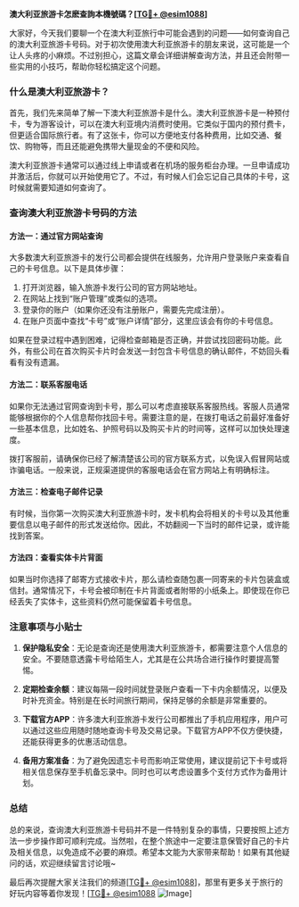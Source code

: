 **澳大利亚旅游卡怎麽查詢本機號碼？[[TG💪+ @esim1088](https://t.me/s/esim1088)]**

大家好，今天我们要聊一个在澳大利亚旅行中可能会遇到的问题——如何查询自己的澳大利亚旅游卡号码。对于初次使用澳大利亚旅游卡的朋友来说，这可能是一个让人头疼的小麻烦。不过别担心，这篇文章会详细讲解查询方法，并且还会附带一些实用的小技巧，帮助你轻松搞定这个问题。

### 什么是澳大利亚旅游卡？

首先，我们先来简单了解一下澳大利亚旅游卡是什么。澳大利亚旅游卡是一种预付卡，专为游客设计，可以在澳大利亚境内消费时使用。它类似于国内的预付费卡，但更适合国际旅行者。有了这张卡，你可以方便地支付各种费用，比如交通、餐饮、购物等，而且还能避免携带大量现金的不便和风险。

澳大利亚旅游卡通常可以通过线上申请或者在机场的服务柜台办理。一旦申请成功并激活后，你就可以开始使用它了。不过，有时候人们会忘记自己具体的卡号，这时候就需要知道如何查询了。

### 查询澳大利亚旅游卡号码的方法

#### 方法一：通过官方网站查询

大多数澳大利亚旅游卡的发行公司都会提供在线服务，允许用户登录账户来查看自己的卡号信息。以下是具体步骤：

1. 打开浏览器，输入旅游卡发行公司的官方网站地址。
2. 在网站上找到“账户管理”或类似的选项。
3. 登录你的账户（如果你还没有注册账户，需要先完成注册）。
4. 在账户页面中查找“卡号”或“账户详情”部分，这里应该会有你的卡号信息。

如果在登录过程中遇到困难，记得检查邮箱是否正确，并尝试找回密码功能。此外，有些公司在首次购买卡片时会发送一封包含卡号信息的确认邮件，不妨回头看看有没有遗漏。

#### 方法二：联系客服电话

如果你无法通过官网查询到卡号，那么可以考虑直接联系客服热线。客服人员通常能够根据你的个人信息帮你找回卡号。需要注意的是，在拨打电话之前最好准备好一些基本信息，比如姓名、护照号码以及购买卡片的时间等，这样可以加快处理速度。

拨打客服前，请确保你已经了解清楚该公司的官方联系方式，以免误入假冒网站或诈骗电话。一般来说，正规渠道提供的客服电话会在官方网站上有明确标注。

#### 方法三：检查电子邮件记录

有时候，当你第一次购买澳大利亚旅游卡时，发卡机构会将相关的卡号以及其他重要信息以电子邮件的形式发送给你。因此，不妨翻阅一下当时的邮件记录，或许能找到答案。

#### 方法四：查看实体卡片背面

如果当时你选择了邮寄方式接收卡片，那么请检查随包裹一同寄来的卡片包装盒或信封。通常情况下，卡号会被印制在卡片背面或者附带的小纸条上。即使现在你已经丢失了实体卡，这些资料仍然可能保留着卡号信息。

### 注意事项与小贴士

1. **保护隐私安全**：无论是查询还是使用澳大利亚旅游卡，都需要注意个人信息的安全。不要随意透露卡号给陌生人，尤其是在公共场合进行操作时要提高警惕。

2. **定期检查余额**：建议每隔一段时间就登录账户查看一下卡内余额情况，以便及时补充资金。特别是在长时间旅行期间，保持足够的余额是非常重要的。

3. **下载官方APP**：许多澳大利亚旅游卡发行公司都推出了手机应用程序，用户可以通过这些应用随时随地查询卡号及交易记录。下载官方APP不仅方便快捷，还能获得更多的优惠活动信息。

4. **备用方案准备**：为了避免因遗忘卡号而影响正常使用，建议提前记下卡号或将相关信息保存至手机备忘录中。同时也可以考虑设置多个支付方式作为备用计划。

### 总结

总的来说，查询澳大利亚旅游卡号码并不是一件特别复杂的事情，只要按照上述方法一步步操作即可顺利完成。当然啦，在整个旅途中一定要注意保管好自己的卡片及相关信息，以免造成不必要的麻烦。希望本文能为大家带来帮助！如果有其他疑问的话，欢迎继续留言讨论哦~

最后再次提醒大家关注我们的频道[[TG💪+ @esim1088](https://t.me/s/esim1088)]，那里有更多关于旅行的好玩内容等着你发现！[[TG💪+ @esim1088](https://t.me/s/esim1088) ![Image](https://i.postimg.cc/4NQfJmqS/Snipaste-2025-05-13-00-14-12.png)]